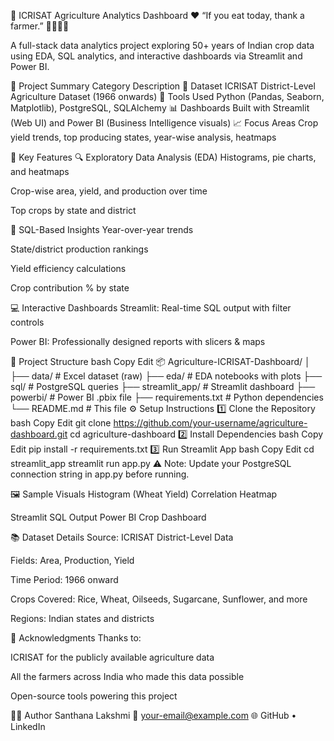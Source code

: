 

🌾 ICRISAT Agriculture Analytics Dashboard
❤️ “If you eat today, thank a farmer.” 👨‍🌾🌱🌽

A full-stack data analytics project exploring 50+ years of Indian crop data using EDA, SQL analytics, and interactive dashboards via Streamlit and Power BI.

📌 Project Summary
Category	Description
📁 Dataset	ICRISAT District-Level Agriculture Dataset (1966 onwards)
🧪 Tools Used	Python (Pandas, Seaborn, Matplotlib), PostgreSQL, SQLAlchemy
📊 Dashboards	Built with Streamlit (Web UI) and Power BI (Business Intelligence visuals)
📈 Focus Areas	Crop yield trends, top producing states, year-wise analysis, heatmaps

🧠 Key Features
🔍 Exploratory Data Analysis (EDA)
Histograms, pie charts, and heatmaps

Crop-wise area, yield, and production over time

Top crops by state and district

🧮 SQL-Based Insights
Year-over-year trends

State/district production rankings

Yield efficiency calculations

Crop contribution % by state

💻 Interactive Dashboards
Streamlit: Real-time SQL output with filter controls

Power BI: Professionally designed reports with slicers & maps

📂 Project Structure
bash
Copy
Edit
📦 Agriculture-ICRISAT-Dashboard/
│
├── data/                 # Excel dataset (raw)
├── eda/                  # EDA notebooks with plots
├── sql/                  # PostgreSQL queries
├── streamlit_app/        # Streamlit dashboard
├── powerbi/              # Power BI .pbix file
├── requirements.txt      # Python dependencies
└── README.md             # This file
⚙️ Setup Instructions
1️⃣ Clone the Repository
bash
Copy
Edit
git clone https://github.com/your-username/agriculture-dashboard.git
cd agriculture-dashboard
2️⃣ Install Dependencies
bash
Copy
Edit
pip install -r requirements.txt
3️⃣ Run Streamlit App
bash
Copy
Edit
cd streamlit_app
streamlit run app.py
⚠️ Note: Update your PostgreSQL connection string in app.py before running.

🖼️ Sample Visuals
Histogram (Wheat Yield)	Correlation Heatmap

Streamlit SQL Output	Power BI Crop Dashboard

📚 Dataset Details
Source: ICRISAT District-Level Data

Fields: Area, Production, Yield

Time Period: 1966 onward

Crops Covered: Rice, Wheat, Oilseeds, Sugarcane, Sunflower, and more

Regions: Indian states and districts

🙏 Acknowledgments
Thanks to:

ICRISAT for the publicly available agriculture data

All the farmers across India who made this data possible

Open-source tools powering this project

👩‍💻 Author
Santhana Lakshmi
📧 your-email@example.com
🌐 GitHub • LinkedIn
